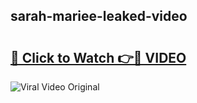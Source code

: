 ## sarah-mariee-leaked-video 

# <h2><a href="http://freeplayer.one?title=sarah-mariee-leaked-video&ref=21J">🔗 Click to Watch 👉🔴 VIDEO</a></h2>

<a href="http://freeplayer.one?title=sarah-mariee-leaked-video&ref=21J" rel="nofollow" data-target="animated-image.originalLink"><img src="https://i.ibb.co.com/xMMVF88/686577567.gif" alt="Viral Video Original" style="max-width: 100%; display: inline-block;" data-target="animated-image.originalImage"></a>

